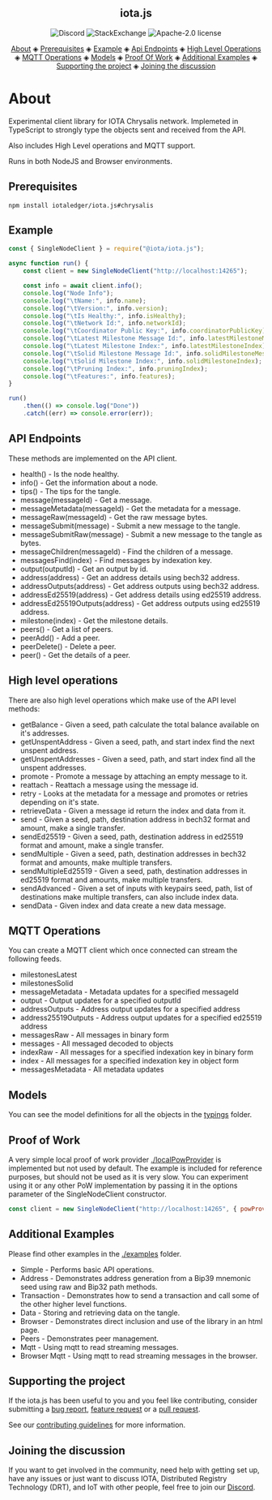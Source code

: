 <h2 align="center">iota.js</h2>

<p align="center">
  <a href="https://discord.iota.org/" style="text-decoration:none;"><img src="https://img.shields.io/badge/Discord-9cf.svg?logo=discord" alt="Discord"></a>
    <a href="https://iota.stackexchange.com/" style="text-decoration:none;"><img src="https://img.shields.io/badge/StackExchange-9cf.svg?logo=stackexchange" alt="StackExchange"></a>
    <a href="https://github.com/iotaledger/iota.js/blob/master/LICENSE" style="text-decoration:none;"><img src="https://img.shields.io/github/license/iotaledger/iota.js.svg" alt="Apache-2.0 license"></a>
</p>
      
<p align="center">
  <a href="#about">About</a> ◈
  <a href="#prerequisites">Prerequisites</a> ◈
  <a href="#example">Example</a> ◈
  <a href="#api-endpoints">Api Endpoints</a> ◈
  <a href="#high-level-operations">High Level Operations</a> ◈
  <a href="#mqtt-operations">MQTT Operations</a> ◈
  <a href="#models">Models</a> ◈
  <a href="#proof-of-work">Proof Of Work</a> ◈
  <a href="#additional-examples">Additional Examples</a> ◈
  <a href="#supporting-the-project">Supporting the project</a> ◈
  <a href="#joining-the-discussion">Joining the discussion</a> 
</p>

# About

Experimental client library for IOTA Chrysalis network. Implemeted in TypeScript to strongly type the objects sent and received from the API.

Also includes High Level operations and MQTT support.

Runs in both NodeJS and Browser environments.

## Prerequisites

```shell
npm install iotaledger/iota.js#chrysalis
```

## Example

```js
const { SingleNodeClient } = require("@iota/iota.js");

async function run() {
    const client = new SingleNodeClient("http://localhost:14265");

    const info = await client.info();
    console.log("Node Info");
    console.log("\tName:", info.name);
    console.log("\tVersion:", info.version);
    console.log("\tIs Healthy:", info.isHealthy);
    console.log("\tNetwork Id:", info.networkId);
    console.log("\tCoordinator Public Key:", info.coordinatorPublicKey);
    console.log("\tLatest Milestone Message Id:", info.latestMilestoneMessageId);
    console.log("\tLatest Milestone Index:", info.latestMilestoneIndex);
    console.log("\tSolid Milestone Message Id:", info.solidMilestoneMessageId);
    console.log("\tSolid Milestone Index:", info.solidMilestoneIndex);
    console.log("\tPruning Index:", info.pruningIndex);
    console.log("\tFeatures:", info.features);
}

run()
    .then(() => console.log("Done"))
    .catch((err) => console.error(err));
```

## API Endpoints

These methods are implemented on the API client.

* health() - Is the node healthy.
* info() - Get the information about a node.
* tips() - The tips for the tangle.
* message(messageId) - Get a message.
* messageMetadata(messageId) - Get the metadata for a message.
* messageRaw(messageId) - Get the raw message bytes.
* messageSubmit(message) - Submit a new message to the tangle.
* messageSubmitRaw(message) - Submit a new message to the tangle as bytes.
* messageChildren(messageId) - Find the children of a message.
* messagesFind(index) - Find messages by indexation key.
* output(outputId) - Get an output by id.
* address(address) - Get an address details using bech32 address.
* addressOutputs(address) - Get address outputs using bech32 address.
* addressEd25519(address) - Get address details using ed25519 address.
* addressEd25519Outputs(address) - Get address outputs using ed25519 address.
* milestone(index) - Get the milestone details.
* peers() - Get a list of peers.
* peerAdd() - Add a peer.
* peerDelete() - Delete a peer.
* peer() - Get the details of a peer.

## High level operations

There are also high level operations which make use of the API level methods:

* getBalance - Given a seed, path calculate the total balance available on it's addresses.
* getUnspentAddress - Given a seed, path, and start index find the next unspent address.
* getUnspentAddresses - Given a seed, path, and start index find all the unspent addresses.
* promote - Promote a message by attaching an empty message to it.
* reattach - Reattach a message using the message id.
* retry - Looks at the metadata for a message and promotes or retries depending on it's state.
* retrieveData - Given a message id return the index and data from it.
* send - Given a seed, path, destination address in bech32 format and amount, make a single transfer.
* sendEd25519 - Given a seed, path, destination address in ed25519 format and amount, make a single transfer.
* sendMultiple - Given a seed, path, destination addresses in bech32 format and amounts, make multiple transfers.
* sendMultipleEd25519 - Given a seed, path, destination addresses in ed25519 format and amounts, make multiple transfers.
* sendAdvanced - Given a set of inputs with keypairs seed, path, list of destinations make multiple transfers, can also include index data.
* sendData - Given index and data create a new data message.

## MQTT Operations

You can create a MQTT client which once connected can stream the following feeds.

* milestonesLatest
* milestonesSolid
* messageMetadata - Metadata updates for a specified messageId
* output - Output updates for a specified outputId
* addressOutputs - Address output updates for a specified address
* address25519Outputs - Address output updates for a specified ed25519 address
* messagesRaw - All messages in binary form
* messages - All messaged decoded to objects
* indexRaw - All messages for a specified indexation key in binary form
* index - All messages for a specified indexation key in object form
* messagesMetadata - All metadata updates

## Models

You can see the model definitions for all the objects in the [typings](./typings/models) folder.

## Proof of Work

A very simple local proof of work provider [./localPowProvider](./src/pow/localPowProvider.ts) is implemented but not used by default.
The example is included for reference purposes, but should not be used as it is very slow.
You can experiment using it or any other PoW implementation by passing it in the options parameter of the SingleNodeClient constructor.

```js
const client = new SingleNodeClient("http://localhost:14265", { powProvider: new LocalPowProvider() });
```

## Additional Examples

Please find other examples in the [./examples](./examples) folder.
* Simple - Performs basic API operations.
* Address - Demonstrates address generation from a Bip39 mnemonic seed using raw and Bip32 path methods.
* Transaction - Demonstrates how to send a transaction and call some of the other higher level functions.
* Data - Storing and retrieving data on the tangle.
* Browser - Demonstrates direct inclusion and use of the library in an html page.
* Peers - Demonstrates peer management.
* Mqtt - Using mqtt to read streaming messages.
* Browser Mqtt - Using mqtt to read streaming messages in the browser.

## Supporting the project

If the iota.js has been useful to you and you feel like contributing, consider submitting a [bug report](https://github.com/iotaledger/iota.js/issues/new), [feature request](https://github.com/iotaledger/iota.js/issues/new) or a [pull request](https://github.com/iotaledger/iota.js/pulls/).

See our [contributing guidelines](.github/CONTRIBUTING.md) for more information.

## Joining the discussion

If you want to get involved in the community, need help with getting set up, have any issues or just want to discuss IOTA, Distributed Registry Technology (DRT), and IoT with other people, feel free to join our [Discord](https://discord.iota.org/).